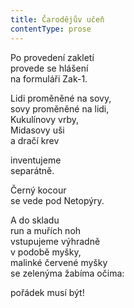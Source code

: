 ```yaml
---
title: Čarodějův učeň
contentType: prose
---
```


Po provedení zakletí  
provede se hlášení  
na formuláři Zak-1.

Lidi proměněné na sovy,  
sovy proměněné na lidi,  
Kukulínovy vrby,  
Midasovy uši  
a dračí krev

inventujeme  
separátně.

Černý kocour  
se vede pod Netopýry.

A do skladu  
run a muřích noh  
vstupujeme výhradně  
v podobě myšky,  
malinké červené myšky  
se zelenýma žabíma očima:

pořádek musí být!

